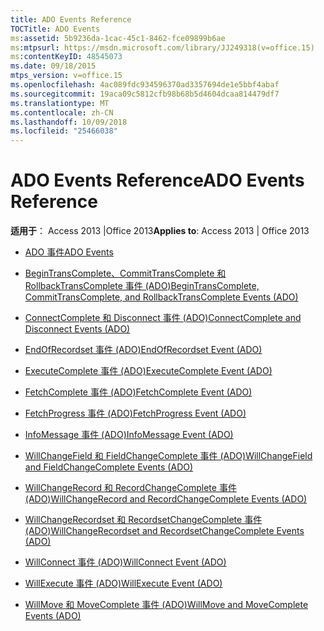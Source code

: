 ```yaml
---
title: ADO Events Reference
TOCTitle: ADO Events
ms:assetid: 5b9236da-1cac-45c1-8462-fce09899b6ae
ms:mtpsurl: https://msdn.microsoft.com/library/JJ249318(v=office.15)
ms:contentKeyID: 48545073
ms.date: 09/18/2015
mtps_version: v=office.15
ms.openlocfilehash: 4ac089fdc934596370ad3357694de1e5bbf4abaf
ms.sourcegitcommit: 19aca09c5812cfb98b68b5d4604dcaa814479df7
ms.translationtype: MT
ms.contentlocale: zh-CN
ms.lasthandoff: 10/09/2018
ms.locfileid: "25466038"
---
```

# <a name="ado-events-reference"></a><span data-ttu-id="5481a-102">ADO Events Reference</span><span class="sxs-lookup"><span data-stu-id="5481a-102">ADO Events Reference</span></span>


<span data-ttu-id="5481a-103">**适用于**： Access 2013 |Office 2013</span><span class="sxs-lookup"><span data-stu-id="5481a-103">**Applies to**: Access 2013 | Office 2013</span></span>

  - [<span data-ttu-id="5481a-104">ADO 事件</span><span class="sxs-lookup"><span data-stu-id="5481a-104">ADO Events</span></span>](ado-events.md)

  - [<span data-ttu-id="5481a-105">BeginTransComplete、CommitTransComplete 和 RollbackTransComplete 事件 (ADO)</span><span class="sxs-lookup"><span data-stu-id="5481a-105">BeginTransComplete, CommitTransComplete, and RollbackTransComplete Events (ADO)</span></span>](begintranscomplete-committranscomplete-and-rollbacktranscomplete-events-ado.md)

  - [<span data-ttu-id="5481a-106">ConnectComplete 和 Disconnect 事件 (ADO)</span><span class="sxs-lookup"><span data-stu-id="5481a-106">ConnectComplete and Disconnect Events (ADO)</span></span>](connectcomplete-and-disconnect-events-ado.md)

  - [<span data-ttu-id="5481a-107">EndOfRecordset 事件 (ADO)</span><span class="sxs-lookup"><span data-stu-id="5481a-107">EndOfRecordset Event (ADO)</span></span>](endofrecordset-event-ado.md)

  - [<span data-ttu-id="5481a-108">ExecuteComplete 事件 (ADO)</span><span class="sxs-lookup"><span data-stu-id="5481a-108">ExecuteComplete Event (ADO)</span></span>](executecomplete-event-ado.md)

  - [<span data-ttu-id="5481a-109">FetchComplete 事件 (ADO)</span><span class="sxs-lookup"><span data-stu-id="5481a-109">FetchComplete Event (ADO)</span></span>](fetchcomplete-event-ado.md)

  - [<span data-ttu-id="5481a-110">FetchProgress 事件 (ADO)</span><span class="sxs-lookup"><span data-stu-id="5481a-110">FetchProgress Event (ADO)</span></span>](fetchprogress-event-ado.md)

  - [<span data-ttu-id="5481a-111">InfoMessage 事件 (ADO)</span><span class="sxs-lookup"><span data-stu-id="5481a-111">InfoMessage Event (ADO)</span></span>](infomessage-event-ado.md)

  - [<span data-ttu-id="5481a-112">WillChangeField 和 FieldChangeComplete 事件 (ADO)</span><span class="sxs-lookup"><span data-stu-id="5481a-112">WillChangeField and FieldChangeComplete Events (ADO)</span></span>](willchangefield-and-fieldchangecomplete-events-ado.md)

  - [<span data-ttu-id="5481a-113">WillChangeRecord 和 RecordChangeComplete 事件 (ADO)</span><span class="sxs-lookup"><span data-stu-id="5481a-113">WillChangeRecord and RecordChangeComplete Events (ADO)</span></span>](willchangerecord-and-recordchangecomplete-events-ado.md)

  - [<span data-ttu-id="5481a-114">WillChangeRecordset 和 RecordsetChangeComplete 事件 (ADO)</span><span class="sxs-lookup"><span data-stu-id="5481a-114">WillChangeRecordset and RecordsetChangeComplete Events (ADO)</span></span>](willchangerecordset-and-recordsetchangecomplete-events-ado.md)

  - [<span data-ttu-id="5481a-115">WillConnect 事件 (ADO)</span><span class="sxs-lookup"><span data-stu-id="5481a-115">WillConnect Event (ADO)</span></span>](willconnect-event-ado.md)

  - [<span data-ttu-id="5481a-116">WillExecute 事件 (ADO)</span><span class="sxs-lookup"><span data-stu-id="5481a-116">WillExecute Event (ADO)</span></span>](willexecute-event-ado.md)

  - [<span data-ttu-id="5481a-117">WillMove 和 MoveComplete 事件 (ADO)</span><span class="sxs-lookup"><span data-stu-id="5481a-117">WillMove and MoveComplete Events (ADO)</span></span>](willmove-and-movecomplete-events-ado.md)

